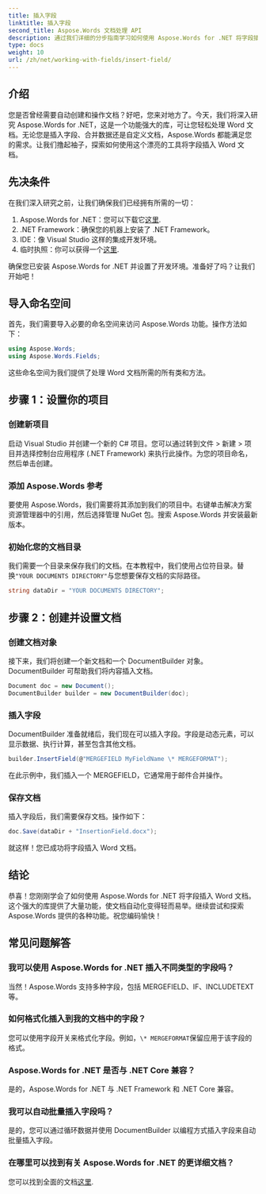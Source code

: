 ```yaml
---
title: 插入字段
linktitle: 插入字段
second_title: Aspose.Words 文档处理 API
description: 通过我们详细的分步指南学习如何使用 Aspose.Words for .NET 将字段插入 Word 文档。非常适合文档自动化。
type: docs
weight: 10
url: /zh/net/working-with-fields/insert-field/
---
```

## 介绍

您是否曾经需要自动创建和操作文档？好吧，您来对地方了。今天，我们将深入研究 Aspose.Words for .NET，这是一个功能强大的库，可让您轻松处理 Word 文档。无论您是插入字段、合并数据还是自定义文档，Aspose.Words 都能满足您的需求。让我们撸起袖子，探索如何使用这个漂亮的工具将字段插入 Word 文档。

## 先决条件

在我们深入研究之前，让我们确保我们已经拥有所需的一切：

1.  Aspose.Words for .NET：您可以下载它[这里](https://releases.aspose.com/words/net/).
2. .NET Framework：确保您的机器上安装了 .NET Framework。
3. IDE：像 Visual Studio 这样的集成开发环境。
4. 临时执照：你可以获得一个[这里](https://purchase.aspose.com/temporary-license/).

确保您已安装 Aspose.Words for .NET 并设置了开发环境。准备好了吗？让我们开始吧！

## 导入命名空间

首先，我们需要导入必要的命名空间来访问 Aspose.Words 功能。操作方法如下：

```csharp
using Aspose.Words;
using Aspose.Words.Fields;
```

这些命名空间为我们提供了处理 Word 文档所需的所有类和方法。

## 步骤 1：设置你的项目

### 创建新项目

启动 Visual Studio 并创建一个新的 C# 项目。您可以通过转到文件 > 新建 > 项目并选择控制台应用程序 (.NET Framework) 来执行此操作。为您的项目命名，然后单击创建。

### 添加 Aspose.Words 参考

要使用 Aspose.Words，我们需要将其添加到我们的项目中。右键单击解决方案资源管理器中的引用，然后选择管理 NuGet 包。搜索 Aspose.Words 并安装最新版本。

### 初始化您的文档目录

我们需要一个目录来保存我们的文档。在本教程中，我们使用占位符目录。替换`"YOUR DOCUMENTS DIRECTORY"`与您想要保存文档的实际路径。

```csharp
string dataDir = "YOUR DOCUMENTS DIRECTORY";
```

## 步骤 2：创建并设置文档

### 创建文档对象

接下来，我们将创建一个新文档和一个 DocumentBuilder 对象。DocumentBuilder 可帮助我们将内容插入文档。

```csharp
Document doc = new Document();
DocumentBuilder builder = new DocumentBuilder(doc);
```

### 插入字段

DocumentBuilder 准备就绪后，我们现在可以插入字段。字段是动态元素，可以显示数据、执行计算，甚至包含其他文档。

```csharp
builder.InsertField(@"MERGEFIELD MyFieldName \* MERGEFORMAT");
```

在此示例中，我们插入一个 MERGEFIELD，它通常用于邮件合并操作。

### 保存文档

插入字段后，我们需要保存文档。操作如下：

```csharp
doc.Save(dataDir + "InsertionField.docx");
```

就这样！您已成功将字段插入 Word 文档。

## 结论

恭喜！您刚刚学会了如何使用 Aspose.Words for .NET 将字段插入 Word 文档。这个强大的库提供了大量功能，使文档自动化变得轻而易举。继续尝试和探索 Aspose.Words 提供的各种功能。祝您编码愉快！

## 常见问题解答

### 我可以使用 Aspose.Words for .NET 插入不同类型的字段吗？  
当然！Aspose.Words 支持多种字段，包括 MERGEFIELD、IF、INCLUDETEXT 等。

### 如何格式化插入到我的文档中的字段？  
您可以使用字段开关来格式化字段。例如，`\* MERGEFORMAT`保留应用于该字段的格式。

### Aspose.Words for .NET 是否与 .NET Core 兼容？  
是的，Aspose.Words for .NET 与 .NET Framework 和 .NET Core 兼容。

### 我可以自动批量插入字段吗？  
是的，您可以通过循环数据并使用 DocumentBuilder 以编程方式插入字段来自动批量插入字段。

### 在哪里可以找到有关 Aspose.Words for .NET 的更详细文档？  
您可以找到全面的文档[这里](https://reference.aspose.com/words/net/).